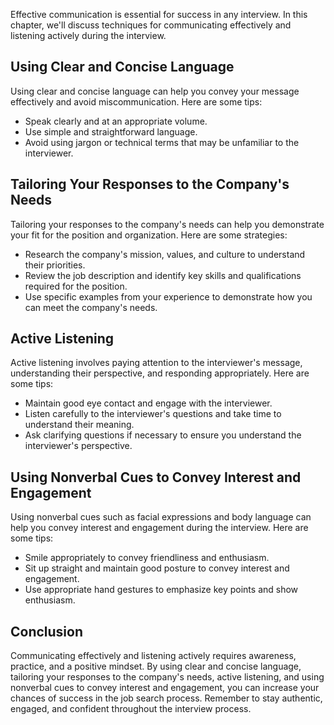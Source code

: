 
Effective communication is essential for success in any interview. In this chapter, we'll discuss techniques for communicating effectively and listening actively during the interview.

Using Clear and Concise Language
--------------------------------

Using clear and concise language can help you convey your message effectively and avoid miscommunication. Here are some tips:

* Speak clearly and at an appropriate volume.
* Use simple and straightforward language.
* Avoid using jargon or technical terms that may be unfamiliar to the interviewer.

Tailoring Your Responses to the Company's Needs
-----------------------------------------------

Tailoring your responses to the company's needs can help you demonstrate your fit for the position and organization. Here are some strategies:

* Research the company's mission, values, and culture to understand their priorities.
* Review the job description and identify key skills and qualifications required for the position.
* Use specific examples from your experience to demonstrate how you can meet the company's needs.

Active Listening
----------------

Active listening involves paying attention to the interviewer's message, understanding their perspective, and responding appropriately. Here are some tips:

* Maintain good eye contact and engage with the interviewer.
* Listen carefully to the interviewer's questions and take time to understand their meaning.
* Ask clarifying questions if necessary to ensure you understand the interviewer's perspective.

Using Nonverbal Cues to Convey Interest and Engagement
------------------------------------------------------

Using nonverbal cues such as facial expressions and body language can help you convey interest and engagement during the interview. Here are some tips:

* Smile appropriately to convey friendliness and enthusiasm.
* Sit up straight and maintain good posture to convey interest and engagement.
* Use appropriate hand gestures to emphasize key points and show enthusiasm.

Conclusion
----------

Communicating effectively and listening actively requires awareness, practice, and a positive mindset. By using clear and concise language, tailoring your responses to the company's needs, active listening, and using nonverbal cues to convey interest and engagement, you can increase your chances of success in the job search process. Remember to stay authentic, engaged, and confident throughout the interview process.
